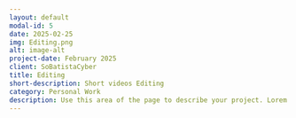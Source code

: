 ```yaml
---
layout: default
modal-id: 5
date: 2025-02-25
img: Editing.png
alt: image-alt
project-date: February 2025
client: SoBatistaCyber
title: Editing
short-description: Short videos Editing
category: Personal Work
description: Use this area of the page to describe your project. Lorem ipsum dolor sit amet, consectetur adipisicing elit. Mollitia neque assumenda ipsam nihil, molestias magnam, recusandae quos quis inventore quisquam velit asperiores, vitae? Reprehenderit soluta, eos quod consequuntur itaque. Nam.
---
```




